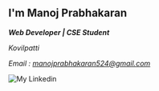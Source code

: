 ## I'm Manoj Prabhakaran
***Web Developer | CSE Student***


*Kovilpatti*


*Email : manojprabhakaran524@gmail.com*

![My Linkedin](https://www.flaticon.com/free-icon/linkedin_3536569?term=linkedin&page=1&position=2&origin=tag&related_id=3536569)
